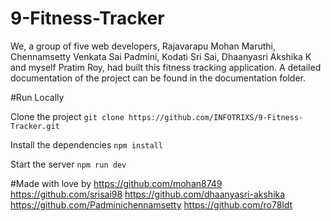 # 9-Fitness-Tracker

We, a group of five web developers, Rajavarapu Mohan Maruthi, Chennamsetty Venkata Sai Padmini, Kodati Sri Sai, Dhaanyasri Akshika K and myself Pratim Roy, had built this fitness tracking application. A detailed documentation of the project can be found in the documentation folder.

#Run Locally

Clone the project
```git clone https://github.com/INFOTRIXS/9-Fitness-Tracker.git```

Install the dependencies
```npm install```

Start the server
```npm run dev```

#Made with love by
https://github.com/mohan8749
https://github.com/srisai98
https://github.com/dhaanyasri-akshika
https://github.com/Padminichennamsetty
https://github.com/ro78ldt




